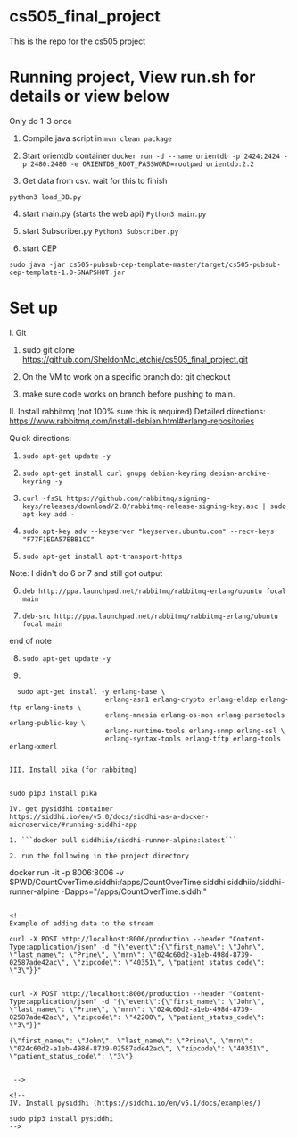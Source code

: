 # cs505_final_project
This is the repo for the cs505 project


# Running project, View run.sh for details or view below
Only do 1-3 once
1. Compile java script in 
```mvn clean package```

2. Start orientdb container
```docker run -d --name orientdb -p 2424:2424 -p 2480:2480 -e ORIENTDB_ROOT_PASSWORD=rootpwd orientdb:2.2```

3. Get data from csv. wait for this to finish

```python3 load_DB.py ```

4. start main.py (starts the web api)
```Python3 main.py```

5. start Subscriber.py
```Python3 Subscriber.py```

6. start CEP 

```sudo java -jar cs505-pubsub-cep-template-master/target/cs505-pubsub-cep-template-1.0-SNAPSHOT.jar```

# Set up
I. Git
1. sudo git clone https://github.com/SheldonMcLetchie/cs505_final_project.git

2. On the VM to work on a specific branch do:
    git checkout <branch-name>

3. make sure code works on branch before pushing to main. 

II. Install rabbitmq (not 100% sure this is required)
Detailed directions:
https://www.rabbitmq.com/install-debian.html#erlang-repositories

Quick directions:

1. ```sudo apt-get update -y```

2. ```sudo apt-get install curl gnupg debian-keyring debian-archive-keyring -y```

3. ```curl -fsSL https://github.com/rabbitmq/signing-keys/releases/download/2.0/rabbitmq-release-signing-key.asc | sudo apt-key add -```

4. ```sudo apt-key adv --keyserver "keyserver.ubuntu.com" --recv-keys "F77F1EDA57EBB1CC"```

5. ```sudo apt-get install apt-transport-https```

Note: I didn't do 6 or 7 and still got output

6. ```deb http://ppa.launchpad.net/rabbitmq/rabbitmq-erlang/ubuntu focal main```

7. ```deb-src http://ppa.launchpad.net/rabbitmq/rabbitmq-erlang/ubuntu focal main```

end of note 

8. ```sudo apt-get update -y```

9.

```
  sudo apt-get install -y erlang-base \
                        erlang-asn1 erlang-crypto erlang-eldap erlang-ftp erlang-inets \
                        erlang-mnesia erlang-os-mon erlang-parsetools erlang-public-key \
                        erlang-runtime-tools erlang-snmp erlang-ssl \
                        erlang-syntax-tools erlang-tftp erlang-tools erlang-xmerl


III. Install pika (for rabbitmq) 


sudo pip3 install pika

IV. get pysiddhi container
https://siddhi.io/en/v5.0/docs/siddhi-as-a-docker-microservice/#running-siddhi-app

1. ```docker pull siddhiio/siddhi-runner-alpine:latest```

2. run the following in the project directory

```
docker run -it -p 8006:8006 -v $PWD/CountOverTime.siddhi:/apps/CountOverTime.siddhi siddhiio/siddhi-runner-alpine -Dapps="/apps/CountOverTime.siddhi"

```

<!-- 
Example of adding data to the stream

curl -X POST http://localhost:8006/production --header "Content-Type:application/json" -d "{\"event\":{\"first_name\": \"John\", \"last_name\": \"Prine\", \"mrn\": \"024c60d2-a1eb-498d-8739-02587ade42ac\", \"zipcode\": \"40351\", \"patient_status_code\": \"3\"}}"


curl -X POST http://localhost:8006/production --header "Content-Type:application/json" -d "{\"event\":{\"first_name\": \"John\", \"last_name\": \"Prine\", \"mrn\": \"024c60d2-a1eb-498d-8739-02587ade42ac\", \"zipcode\": \"42200\", \"patient_status_code\": \"3\"}}"

{\"first_name\": \"John\", \"last_name\": \"Prine\", \"mrn\": \"024c60d2-a1eb-498d-8739-02587ade42ac\", \"zipcode\": \"40351\", \"patient_status_code\": \"3\"}


 -->

<!-- 
IV. Install pysiddhi (https://siddhi.io/en/v5.1/docs/examples/)

sudo pip3 install pysiddhi
-->


